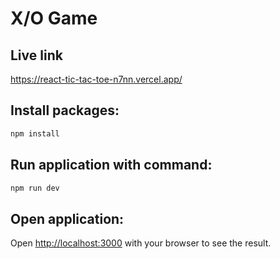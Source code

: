 # X/O Game

## Live link

https://react-tic-tac-toe-n7nn.vercel.app/

## Install packages:

```bash
npm install
```

## Run application with command:

```bash
npm run dev
```

## Open application:

Open [http://localhost:3000](http://localhost:3000) with your browser to see the result.
